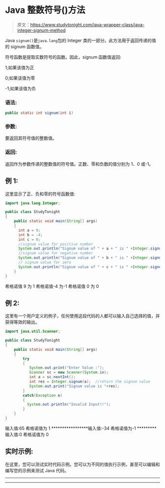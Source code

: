 # Java 整数符号()方法

> 原文：<https://www.studytonight.com/java-wrapper-class/java-integer-signum-method>

Java `signum()`是`java.lang`包的 Integer 类的一部分。此方法用于返回传递的值的 signum 函数值。

符号函数是提取实数符号的函数。因此，signum 函数值返回:

1;如果该值为正

0;如果该值为零

-1;如果该值为负

### 语法:

```java
public static int signum(int i)
```

### 参数:

要返回其符号值的整数值。

### 返回:

返回作为参数传递的整数值的符号值。正数、零和负数的值分别为 1、0 或-1。

## 例 1:

这里显示了正、负和零的符号函数值:

```java
import java.lang.Integer;

public class StudyTonight
{  
    public static void main(String[] args) 
    {  
      int a = 9;
      int b = -4;
      int c = 0;
      //signum value for positive number  
      System.out.println("Signum value of " + a + " is " +Integer.signum(a)); 
      //signum value for negative number
      System.out.println("Signum value of " + b + " is " +Integer.signum(b)); 
      // signum value for zero
      System.out.println("Signum value of " + c + " is " +Integer.signum(c)); 
    }  
} 
```

希格诺值 9 为 1
希格诺值-4 为-1
希格诺值 0 为 0

## 例 2:

这里有一个用户定义的例子，任何使用这段代码的人都可以输入自己选择的值，并获得等效的输出。

```java
import java.util.Scanner;  

public class StudyTonight
{  
    public static void main(String[] args)
    {  
        try
        {
           System.out.print("Enter Value :");       
           Scanner sc = new Scanner(System.in);  
           int a = sc.nextInt();  
           int res = Integer.signum(a);  //return the signum value
           System.out.print("Signum value is "+res);
        }
        catch(Exception e)
        {
          System.out.println("Invalid Input!!");
        }   
    }  
} 
```

输入值:65
希格诺值为 1
*****************输入值:-34
希格诺值为-1
*********输入值:0
希格诺值为 0

## 实时示例:

在这里，您可以测试实时代码示例。您可以为不同的值执行示例，甚至可以编辑和编写您的示例来测试 Java 代码。

* * *

* * *